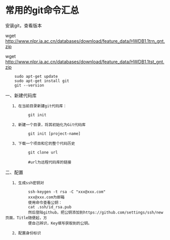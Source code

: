# 常用的git命令汇总

安装git，查看版本

wget http://www.nlpr.ia.ac.cn/databases/download/feature_data/HWDB1.1trn_gnt.zip

wget http://www.nlpr.ia.ac.cn/databases/download/feature_data/HWDB1.1tst_gnt.zip

        sudo apt-get update
        sudo apt-get install git
        git --version

一、新建代码库

       1、在当前目录新建git代码库：

              git init

       2、新建一个目录，将其初始化为Git代码库

              git init [project-name]

       3、下载一个项目和它的整个代码历史

              git clone url

              #url为远程代码库的链接

二、配置

       1、生成ssh密钥对

              ssh-keygen -t rsa -C "xxx@xxx.com"
              xxx@xxx.com为邮箱
              使用命令查看公钥：
              cat .ssh/id_rsa.pub
              然后登陆github，把公钥添加到https://github.com/settings/ssh/new页面，Title随便起，方
              便自己辨识，Key填写获取到的公钥。
              
       2、配置身份标识

